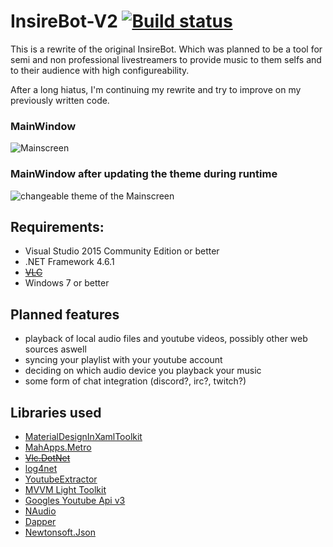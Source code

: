 # InsireBot-V2 [![Build status](https://ci.appveyor.com/api/projects/status/2bgiexw53ktd5lhp?svg=true)](https://ci.appveyor.com/project/Insire/insirebot-v2)
This is a rewrite of the original InsireBot. Which was planned to be a tool for semi and non professional livestreamers to provide music to them selfs and to their audience with high configureability.

After a long hiatus, I'm continuing my rewrite and try to improve on my previously written code.

### MainWindow
![Mainscreen](https://github.com/Insire/InsireBot-V2/blob/master/InsireBot/Screenshots/InsireBot_2017-01-08_18-16-13.png)

### MainWindow after updating the theme during runtime
![changeable theme of the Mainscreen](https://github.com/Insire/InsireBot-V2/blob/master/InsireBot/Screenshots/InsireBot.vshost_2017-01-08_18-35-38.png)

## Requirements:
 - Visual Studio 2015 Community Edition or better
 - .NET Framework 4.6.1
 - ~~[VLC](http://www.videolan.org)~~
 - Windows 7 or better

## Planned features
- playback of local audio files and youtube videos, possibly other web sources aswell
- syncing your playlist with your youtube account
- deciding on which audio device you playback your music
- some form of chat integration (discord?, irc?, twitch?)

## Libraries used
- [MaterialDesignInXamlToolkit](https://github.com/ButchersBoy/MaterialDesignInXamlToolkit)
- [MahApps.Metro](https://github.com/MahApps/MahApps.Metro)
- ~~[Vlc.DotNet](https://github.com/ZeBobo5/Vlc.DotNet)~~
- [log4net](https://github.com/apache/log4net)
- [YoutubeExtractor](https://github.com/flagbug/YoutubeExtractor)
- [MVVM Light Toolkit](https://mvvmlight.codeplex.com)
- [Googles Youtube Api v3](https://www.nuget.org/packages/Google.Apis.youtube.v3/)
- [NAudio](https://github.com/naudio/NAudio)
- [Dapper](https://github.com/StackExchange/dapper-dot-net)
- [Newtonsoft.Json](https://github.com/JamesNK/Newtonsoft.Json)
